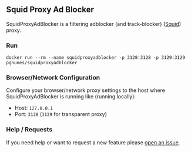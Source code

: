 ## Squid Proxy Ad Blocker
SquidProxyAdBlocker is a filtering adblocker (and track-blocker) ([Squid](http://www.squid-cache.org/ "Squid")) proxy.

### Run 
`docker run --rm --name squidproxyadblocker -p 3128:3128 -p 3129:3129 pgnunes/squidproxyadblocker` 

### Browser/Network Configuration
Configure your browser/network proxy settings to the host where SquidProxyAdBlocker is running like (running locally):
- Host: `127.0.0.1`
- Port: `3128` (`3129` for transparent proxy)

### Help / Requests
If you need help or want to request a new feature please [open an issue](https://github.com/pgnunes/SquidProxyAdBlocker/issues).

